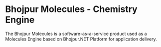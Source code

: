 # Bhojpur Molecules - Chemistry Engine
The Bhojpur Molecules is a software-as-a-service product used as a Molecules Engine based on Bhojpur.NET Platform for application delivery.
